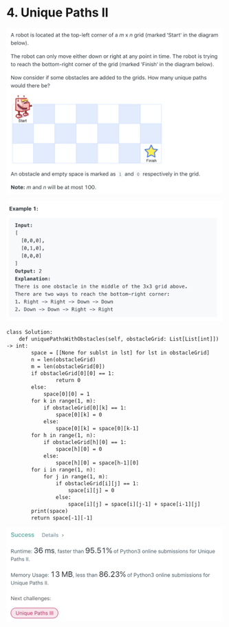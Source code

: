 # 4. Unique Paths II

![63. Unique Paths II](.gitbook/assets/image%20%281%29.png)

![](.gitbook/assets/image%20%288%29.png)

```text
class Solution:
    def uniquePathsWithObstacles(self, obstacleGrid: List[List[int]]) -> int:
        space = [[None for sublst in lst] for lst in obstacleGrid]
        n = len(obstacleGrid)
        m = len(obstacleGrid[0])
        if obstacleGrid[0][0] == 1:
                return 0
        else:
            space[0][0] = 1
        for k in range(1, m):
            if obstacleGrid[0][k] == 1:
                space[0][k] = 0
            else:
                space[0][k] = space[0][k-1]
        for h in range(1, n):
            if obstacleGrid[h][0] == 1:
                space[h][0] = 0
            else:
                space[h][0] = space[h-1][0]
        for i in range(1, n):
            for j in range(1, m):
                if obstacleGrid[i][j] == 1:
                    space[i][j] = 0
                else:
                    space[i][j] = space[i][j-1] + space[i-1][j]
        print(space)
        return space[-1][-1]
```

![](.gitbook/assets/image%20%287%29.png)

